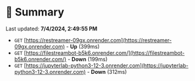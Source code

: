 # 📖 Summary
Last updated: **7/4/2024, 2:49:55 PM**

- `GET` [https://restreamer-09gx.onrender.com](https://restreamer-09gx.onrender.com) - **Up** (399ms)
- `GET` [https://filestreambot-b5k6.onrender.com/](https://filestreambot-b5k6.onrender.com/) - **Down** (199ms)
- `GET` [https://jupyterlab-python3-12-3.onrender.com](https://jupyterlab-python3-12-3.onrender.com) - **Down** (312ms)

